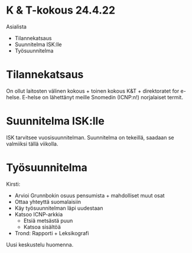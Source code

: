 # K & T-kokous 24.4.22

Asialista

- Tilannekatsaus
- Suunnitelma ISK:lle
- Työsuunnitelma

# Tilannekatsaus
On ollut  laitosten välinen kokous + toinen kokous K&T + direktoratet for e-helse.
E-helse on lähettänyt meille Snomedin (ICNP:n!) norjalaiset termit.

# Suunnitelma ISK:lle
ISK tarvitsee vuosisuunnitelman. Suunnitelma on tekeillä, saadaan se valmiiksi tällä viikolla.

# Työsuunnitelma

Kirsti:
- Arvioi Grunnbokin osuus pensumista + mahdolliset muut osat
- Ottaa yhteyttä suomalaisiin
- Käy työsuunnitelman läpi uudestaan
- Katsoo ICNP-arkkia
    - Etsiä metsästä puun
    - Katsoa sisältöä
- Trond: Rapporti + Leksikografi

Uusi keskustelu huomenna.


